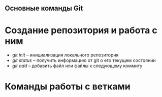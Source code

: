 ## Основные команды Git
# Создание репозитория и работа с ним
* *git init* – инициализация локального репозитория
* *git status* – получить информацию от git о его текущем состоянии
* *git add* – добавить файл или файлы к следующему коммиту
# Команды работы с ветками

